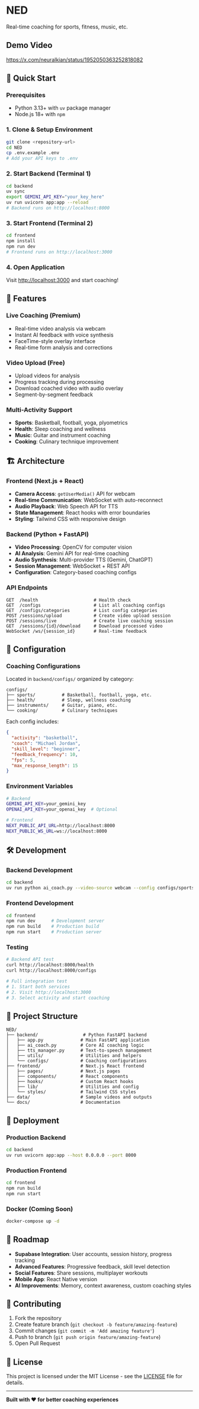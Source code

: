 # NED

Real-time coaching for sports, fitness, music, etc.

## Demo Video

https://x.com/neuralkian/status/1952050363252818082

## 🚀 Quick Start

### Prerequisites
- Python 3.13+ with `uv` package manager
- Node.js 18+ with `npm`

### 1. Clone & Setup Environment
```bash
git clone <repository-url>
cd NED
cp .env.example .env
# Add your API keys to .env
```

### 2. Start Backend (Terminal 1)
```bash
cd backend
uv sync
export GEMINI_API_KEY="your_key_here"
uv run uvicorn app:app --reload
# Backend runs on http://localhost:8000
```

### 3. Start Frontend (Terminal 2)  
```bash
cd frontend
npm install
npm run dev
# Frontend runs on http://localhost:3000
```

### 4. Open Application
Visit [http://localhost:3000](http://localhost:3000) and start coaching!

## 🎯 Features

### **Live Coaching (Premium)**
- Real-time video analysis via webcam
- Instant AI feedback with voice synthesis
- FaceTime-style overlay interface
- Real-time form analysis and corrections

### **Video Upload (Free)**
- Upload videos for analysis
- Progress tracking during processing
- Download coached video with audio overlay
- Segment-by-segment feedback

### **Multi-Activity Support**
- **Sports**: Basketball, football, yoga, plyometrics
- **Health**: Sleep coaching and wellness
- **Music**: Guitar and instrument coaching
- **Cooking**: Culinary technique improvement

## 🏗 Architecture

### Frontend (Next.js + React)
- **Camera Access**: `getUserMedia()` API for webcam
- **Real-time Communication**: WebSocket with auto-reconnect
- **Audio Playback**: Web Speech API for TTS
- **State Management**: React hooks with error boundaries
- **Styling**: Tailwind CSS with responsive design

### Backend (Python + FastAPI)
- **Video Processing**: OpenCV for computer vision
- **AI Analysis**: Gemini API for real-time coaching
- **Audio Synthesis**: Multi-provider TTS (Gemini, ChatGPT)
- **Session Management**: WebSocket + REST API
- **Configuration**: Category-based coaching configs

### API Endpoints
```
GET  /health                     # Health check
GET  /configs                    # List all coaching configs
GET  /configs/categories         # List config categories
POST /sessions/upload            # Create video upload session
POST /sessions/live              # Create live coaching session  
GET  /sessions/{id}/download     # Download processed video
WebSocket /ws/{session_id}       # Real-time feedback
```

## 🔧 Configuration

### Coaching Configurations
Located in `backend/configs/` organized by category:
```
configs/
├── sports/          # Basketball, football, yoga, etc.
├── health/          # Sleep, wellness coaching
├── instruments/     # Guitar, piano, etc.
└── cooking/         # Culinary techniques
```

Each config includes:
```json
{
  "activity": "basketball",
  "coach": "Michael Jordan",
  "skill_level": "beginner", 
  "feedback_frequency": 10,
  "fps": 5,
  "max_response_length": 15
}
```

### Environment Variables
```bash
# Backend
GEMINI_API_KEY=your_gemini_key
OPENAI_API_KEY=your_openai_key  # Optional

# Frontend  
NEXT_PUBLIC_API_URL=http://localhost:8000
NEXT_PUBLIC_WS_URL=ws://localhost:8000
```

## 🛠 Development

### Backend Development
```bash
cd backend
uv run python ai_coach.py --video-source webcam --config configs/sports/basketball_config.json --tts gemini
```

### Frontend Development
```bash  
cd frontend
npm run dev      # Development server
npm run build    # Production build
npm run start    # Production server
```

### Testing
```bash
# Backend API test
curl http://localhost:8000/health
curl http://localhost:8000/configs

# Full integration test
# 1. Start both services
# 2. Visit http://localhost:3000
# 3. Select activity and start coaching
```

## 📁 Project Structure

```
NED/
├── backend/                 # Python FastAPI backend
│   ├── app.py              # Main FastAPI application
│   ├── ai_coach.py         # Core AI coaching logic
│   ├── tts_manager.py      # Text-to-speech management
│   ├── utils/              # Utilities and helpers
│   └── configs/            # Coaching configurations
├── frontend/               # Next.js React frontend  
│   ├── pages/              # Next.js pages
│   ├── components/         # React components
│   ├── hooks/              # Custom React hooks
│   ├── lib/                # Utilities and config
│   └── styles/             # Tailwind CSS styles
├── data/                   # Sample videos and outputs
└── docs/                   # Documentation
```

## 🚀 Deployment

### Production Backend
```bash
cd backend
uv run uvicorn app:app --host 0.0.0.0 --port 8000
```

### Production Frontend
```bash
cd frontend  
npm run build
npm run start
```

### Docker (Coming Soon)
```bash
docker-compose up -d
```

## 🔮 Roadmap

- **Supabase Integration**: User accounts, session history, progress tracking
- **Advanced Features**: Progressive feedback, skill level detection
- **Social Features**: Share sessions, multiplayer workouts
- **Mobile App**: React Native version
- **AI Improvements**: Memory, context awareness, custom coaching styles

## 🤝 Contributing

1. Fork the repository
2. Create feature branch (`git checkout -b feature/amazing-feature`)
3. Commit changes (`git commit -m 'Add amazing feature'`)
4. Push to branch (`git push origin feature/amazing-feature`)
5. Open Pull Request

## 📄 License

This project is licensed under the MIT License - see the [LICENSE](LICENSE) file for details.

---

**Built with ❤️ for better coaching experiences**
